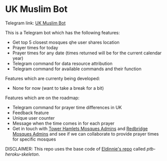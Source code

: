 # UK Muslim Bot

Telegram link: [UK Muslim Bot](t.me/UKMuslimBot)

This is a Telegram bot which has the following features:
* Get top 5 closest mosques qhe  user shares location
* Prayer times for today
* Prayer times for any date (times returned will be for the current calendar year)
* Telegram command for data resource attribution
* Telegram command for available commands and their function

Features which are currenty being developed:
* None for now (want to take a break for a bit)

Features which are on the roadmap:
- Telegram command for prayer time differences in UK
- Feedback feature
- Unique user counter
- Message when the time comes in for each prayer
- Get in touch with [Tower Hamlets Mosques Admins](http://www.towerhamletsmosques.co.uk/) and [Redbridge Mosques Admins](https://www.redbridgemosques.com/) and see if we can collaborate to provide prayer times for specific mosques

DISCLAIMER: This repo uses the base code of [Eldinnie's repo](https://github.com/Eldinnie) called *ptb-heroku-skeleton*.
